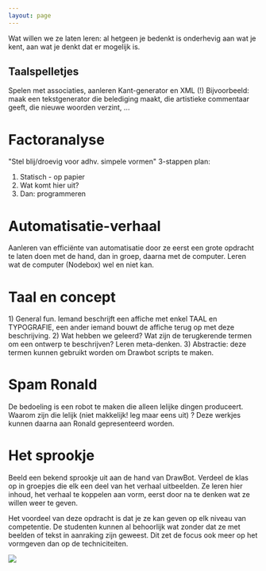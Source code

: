 ```yaml
---
layout: page
---
```

 <p>Wat willen we ze laten leren: al hetgeen je bedenkt is onderhevig aan wat je kent, aan wat je denkt dat er mogelijk is.&nbsp;</p><h2>Taalspelletjes</h2>  <p>Spelen met associaties, aanleren Kant-generator en XML (!) Bijvoorbeeld: maak een tekstgenerator die belediging maakt, die artistieke commentaar geeft, die nieuwe woorden verzint, ...</p>  <h1>Factoranalyse</h1>  <p>&quot;Stel blij/droevig voor adhv. simpele vormen&quot; 3-stappen plan:</p>  <ol> <li>Statisch - op papier</li> <li>Wat komt hier uit?</li> <li>Dan: programmeren</li> </ol>  <h1>Automatisatie-verhaal</h1>  <p>Aanleren van effici&euml;nte van automatisatie door ze eerst een grote opdracht te laten doen met de hand, dan in groep, daarna met de computer. Leren wat de computer (Nodebox) wel en niet kan.</p>  <h1>Taal en concept</h1>  <p>1) General fun. Iemand beschrijft een affiche met enkel TAAL en TYPOGRAFIE, een ander iemand bouwt de affiche terug op met deze beschrijving. 2) Wat hebben we geleerd? Wat zijn de terugkerende termen om een ontwerp te beschrijven? Leren meta-denken. 3) Abstractie: deze termen kunnen gebruikt worden om Drawbot scripts te maken.</p>  <h1>Spam Ronald</h1>  <p>De bedoeling is een robot te maken die alleen lelijke dingen produceert. Waarom zijn die lelijk (niet makkelijk! leg maar eens uit) ? Deze werkjes kunnen daarna aan Ronald gepresenteerd worden.</p>  <h1>Het sprookje</h1>  <p>Beeld een bekend sprookje uit aan de hand van DrawBot. Verdeel de klas op in groepjes die elk een deel van het verhaal uitbeelden. Ze leren hier inhoud, het verhaal te koppelen aan vorm, eerst door na te denken wat ze willen weer te geven.</p>  <p>Het voordeel van deze opdracht is dat je ze kan geven op elk niveau van competentie. De studenten kunnen al behoorlijk wat zonder dat ze met beelden of tekst in aanraking zijn geweest. Dit zet de focus ook meer op het vormgeven dan op de techniciteiten.</p>  <p><img src="http://nodebox.net/files/roodkapje.gif" /></p> 
